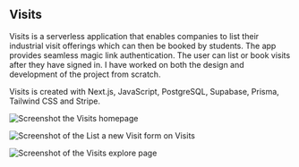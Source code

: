 ## Visits

Visits is a serverless application that enables companies to list their industrial visit offerings which can then be booked by students. The app provides seamless magic link authentication. The user can list or book visits after they have signed in. I have worked on both the design and development of the project from scratch.

Visits is created with Next.js, JavaScript, PostgreSQL, Supabase, Prisma, Tailwind CSS and Stripe.

![Screenshot the Visits homepage](https://user-images.githubusercontent.com/52493077/172766614-8fa48c9b-8424-4638-8908-834afc32b65c.png)

![Screenshot of the List a new Visit form on Visits](https://user-images.githubusercontent.com/52493077/172766972-61f5c741-2e91-4e89-9dab-0b929613c289.png)


![Screenshot of the Visits explore page](https://user-images.githubusercontent.com/52493077/172766679-5f5021d2-33ff-4647-8638-96d941770ca0.png)

